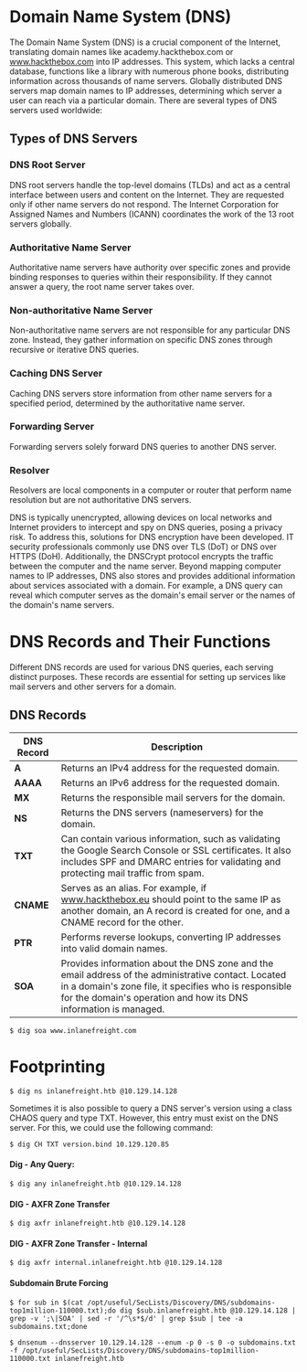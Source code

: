 # Domain Name System (DNS)

The Domain Name System (DNS) is a crucial component of the Internet, translating domain names like academy.hackthebox.com or www.hackthebox.com into IP addresses. This system, which lacks a central database, functions like a library with numerous phone books, distributing information across thousands of name servers. Globally distributed DNS servers map domain names to IP addresses, determining which server a user can reach via a particular domain. There are several types of DNS servers used worldwide:

## Types of DNS Servers

### DNS Root Server
DNS root servers handle the top-level domains (TLDs) and act as a central interface between users and content on the Internet. They are requested only if other name servers do not respond. The Internet Corporation for Assigned Names and Numbers (ICANN) coordinates the work of the 13 root servers globally.
### Authoritative Name Server
Authoritative name servers have authority over specific zones and provide binding responses to queries within their responsibility. If they cannot answer a query, the root name server takes over.
### Non-authoritative Name Server
Non-authoritative name servers are not responsible for any particular DNS zone. Instead, they gather information on specific DNS zones through recursive or iterative DNS queries.
### Caching DNS Server
Caching DNS servers store information from other name servers for a specified period, determined by the authoritative name server.
### Forwarding Server
Forwarding servers solely forward DNS queries to another DNS server.
### Resolver
Resolvers are local components in a computer or router that perform name resolution but are not authoritative DNS servers.

DNS is typically unencrypted, allowing devices on local networks and Internet providers to intercept and spy on DNS queries, posing a privacy risk. To address this, solutions for DNS encryption have been developed. IT security professionals commonly use DNS over TLS (DoT) or DNS over HTTPS (DoH). Additionally, the DNSCrypt protocol encrypts the traffic between the computer and the name server. Beyond mapping computer names to IP addresses, DNS also stores and provides additional information about services associated with a domain. For example, a DNS query can reveal which computer serves as the domain's email server or the names of the domain's name servers.

# DNS Records and Their Functions

Different DNS records are used for various DNS queries, each serving distinct purposes. These records are essential for setting up services like mail servers and other servers for a domain.

## DNS Records

| DNS Record | Description |
|------------|-------------|
| **A**      | Returns an IPv4 address for the requested domain. |
| **AAAA**   | Returns an IPv6 address for the requested domain. |
| **MX**     | Returns the responsible mail servers for the domain. |
| **NS**     | Returns the DNS servers (nameservers) for the domain. |
| **TXT**    | Can contain various information, such as validating the Google Search Console or SSL certificates. It also includes SPF and DMARC entries for validating and protecting mail traffic from spam. |
| **CNAME**  | Serves as an alias. For example, if www.hackthebox.eu should point to the same IP as another domain, an A record is created for one, and a CNAME record for the other. |
| **PTR**    | Performs reverse lookups, converting IP addresses into valid domain names. |
| **SOA**    | Provides information about the DNS zone and the email address of the administrative contact. Located in a domain's zone file, it specifies who is responsible for the domain's operation and how its DNS information is managed. |

```shell-session
$ dig soa www.inlanefreight.com
```

# Footprinting

```shell-session
$ dig ns inlanefreight.htb @10.129.14.128
```

Sometimes it is also possible to query a DNS server's version using a class CHAOS query and type TXT. However, this entry must exist on the DNS server. For this, we could use the following command:
```shell-session
$ dig CH TXT version.bind 10.129.120.85
```

#### Dig - Any Query:
```shell-session
$ dig any inlanefreight.htb @10.129.14.128
```

#### DIG - AXFR Zone Transfer
```shell-session
$ dig axfr inlanefreight.htb @10.129.14.128
```

#### DIG - AXFR Zone Transfer - Internal
```shell-session
$ dig axfr internal.inlanefreight.htb @10.129.14.128
```

#### Subdomain Brute Forcing
```shell-session
$ for sub in $(cat /opt/useful/SecLists/Discovery/DNS/subdomains-top1million-110000.txt);do dig $sub.inlanefreight.htb @10.129.14.128 | grep -v ';\|SOA' | sed -r '/^\s*$/d' | grep $sub | tee -a subdomains.txt;done
```

```shell-session
$ dnsenum --dnsserver 10.129.14.128 --enum -p 0 -s 0 -o subdomains.txt -f /opt/useful/SecLists/Discovery/DNS/subdomains-top1million-110000.txt inlanefreight.htb
```